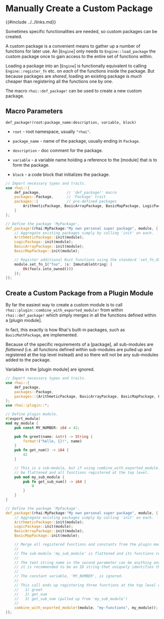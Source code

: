 Manually Create a Custom Package
===============================

{{#include ../../links.md}}

Sometimes specific functionalities are needed, so custom packages can be created.

A custom package is a convenient means to gather up a number of functions for later use.
An [`Engine`] only needs to `Engine::load_package` the custom package once to gain access
to the entire set of functions within.

Loading a package into an [`Engine`] is functionally equivalent to calling `Engine::register_fn` etc.
on _each_ of the functions inside the package.  But because packages are _shared_, loading an existing
package is _much_ cheaper than registering all the functions one by one.

The macro `rhai::def_package!` can be used to create a new custom package.


Macro Parameters
---------------

`def_package!(root:package_name:description, variable, block)`

* `root` - root namespace, usually `"rhai"`.

* `package_name` - name of the package, usually ending in `Package`.

* `description` - doc comment for the package.

* `variable` - a variable name holding a reference to the [module] that is to form the package.

* `block` - a code block that initializes the package.

```rust
// Import necessary types and traits.
use rhai::{
    def_package,            // 'def_package!' macro
    packages::Package,      // 'Package' trait
    packages::{             // pre-defined packages
        ArithmeticPackage, BasicArrayPackage, BasicMapPackage, LogicPackage
    }
};

// Define the package 'MyPackage'.
def_package!(rhai:MyPackage:"My own personal super package", module, {
    // Aggregate existing packages simply by calling 'init' on each.
    ArithmeticPackage::init(module);
    LogicPackage::init(module);
    BasicArrayPackage::init(module);
    BasicMapPackage::init(module);

    // Register additional Rust functions using the standard 'set_fn_XXX' module API.
    module.set_fn_1("foo", |s: ImmutableString| {
        Ok(foo(s.into_owned()))
    });
});
```


Create a Custom Package from a Plugin Module
-------------------------------------------

By far the easiest way to create a custom module is to call `rhai::plugin::combine_with_exported_module!`
from within `rhai::def_package!` which simply merges in all the functions defined within a [plugin module].

In fact, this exactly is how Rhai's built-in packages, such as `BasicMathPackage`, are implemented.

Because of the specific requirements of a [package], all sub-modules are _flattened_
(i.e. all functions defined within sub-modules are pulled up and registered at the top level instead)
and so there will not be any sub-modules added to the package.

Variables in the [plugin module] are ignored.

```rust
// Import necessary types and traits.
use rhai::{
    def_package,
    packages::Package,
    packages::{ArithmeticPackage, BasicArrayPackage, BasicMapPackage, LogicPackage}
};
use rhai::plugin::*;

// Define plugin module.
#[export_module]
mod my_module {
    pub const MY_NUMBER: i64 = 42;

    pub fn greet(name: &str) -> String {
        format!("hello, {}!", name)
    }
    pub fn get_num() -> i64 {
        42
    }

    // This is a sub-module, but if using combine_with_exported_module!, it will
    // be flattened and all functions registered at the top level.
    pub mod my_sub_module {
        pub fn get_sub_num() -> i64 {
            0
        }
    }
}

// Define the package 'MyPackage'.
def_package!(rhai:MyPackage:"My own personal super package", module, {
    // Aggregate existing packages simply by calling 'init' on each.
    ArithmeticPackage::init(module);
    LogicPackage::init(module);
    BasicArrayPackage::init(module);
    BasicMapPackage::init(module);

    // Merge all registered functions and constants from the plugin module into the custom package.
    //
    // The sub-module 'my_sub_module' is flattened and its functions registered at the top level.
    //
    // The text string name in the second parameter can be anything and is reserved for future use;
    // it is recommended to be an ID string that uniquely identifies the plugin module.
    //
    // The constant variable, 'MY_NUMBER', is ignored.
    //
    // This call ends up registering three functions at the top level of the package:
    //   1) greet
    //   2) get_num
    //   3) get_sub_num (pulled up from 'my_sub_module')
    //
    combine_with_exported_module!(module, "my-functions", my_module));
});
```
